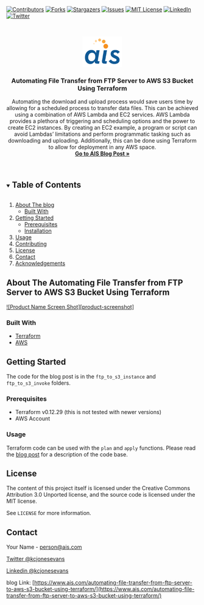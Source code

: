 <!--
*** Welcome to the AIS Blog Repo Template! 
*** Please go through this markdown template and look for attention lines for notes on how to fill out sections. 
*** Attention lines will look like the following:
*** ***********************!!! ATTENTION !!!***********************
***
*** If you have a suggestion
*** that would make this better, please fork the repo and create a pull request
*** or simply open an issue with the tag "enhancement".
*** Thanks again! Now go create something AMAZING! :D
***
***
*** ***********************!!! ATTENTION - DO THIS FIRST !!!***********************
***
*** This README uses "reference style links" https://www.markdownguide.org/basic-syntax/#reference-style-links
*** Reference links are enclosed in brackets [ ] instead of parentheses ( ). 
*** This is an optional, concise syntax you may use. Either modify the links below or don't use them and replace *** the fields manually in the template
*** 
*** ***********************!!! ATTENTION - DO THIS SECOND !!!***********************
*** Do a search and replace for the following:
*** kcjonesevans, ftp-to-s3-terraform, kcjonesevans, kcjonesevans, kc.jones-evans@ais.com, ftp-to-s3-terraform, Automating File Transfer from FTP Server to AWS S3 Bucket Using Terraform, blog_description
*** 
-->

<!--  Reference links -->
<!-- https://www.markdownguide.org/basic-syntax/#reference-style-links -->
[contributors-shield]: https://img.shields.io/github/contributors/kcjonesevans/repo.svg?style=for-the-badge
[contributors-url]: https://github.com/ais-open/blog-template/graphs/contributors
[forks-shield]: https://img.shields.io/github/forks/kcjonesevans/repo.svg?style=for-the-badge
[forks-url]: https://github.com/ais-open/blog-template/network/members
[stars-shield]: https://img.shields.io/github/stars/kcjonesevans/repo.svg?style=for-the-badge
[stars-url]: https://github.com/ais-open/blog-template/stargazers
[issues-shield]: https://img.shields.io/github/issues/kcjonesevans/repo.svg?style=for-the-badge
[issues-url]: https://github.com/ais-open/blog-template/issues
[license-shield]: https://img.shields.io/github/license/kcjonesevans/repo.svg?style=for-the-badge
[license-url]: https://github.com/ais-open/blog-template/main/LICENSE.txt
[linkedin-shield]: https://img.shields.io/badge/-LinkedIn-black.svg?style=for-the-badge&logo=linkedin&colorB=555
[linkedin-url]: https://linkedin.com/in/kcjonesevans
[twitter-shield]: https://img.shields.io/badge/Tweet-black.svg?style=for-the-badge&logo=linkedin&colorB=555
[twitter-url]: https://linkedin.com/in/kcjonesevans



<!--***********************!!! ATTENTION Shields !!!*********************** 
***
*** Shields make it easy to see some information about your repo, here are some optional additional shields you 
*** may be interested in adding or removing
-->
[![Contributors][contributors-shield]][contributors-url]
[![Forks][forks-shield]][forks-url]
[![Stargazers][stars-shield]][stars-url]
[![Issues][issues-shield]][issues-url]
[![MIT License][license-shield]][license-url]
[![LinkedIn][linkedin-shield]][linkedin-url]
[![Twitter][twitter-shield]][twitter-url]



<!-- blog LOGO -->
<br />
<p align="center">
  <a href="https://github.com/kcjonesevans/ftp-to-s3-terraform">
    <img src="images/AIS-logo.png" alt="Applied Information Sciences Logo" height="80">
  </a>

  <h3 align="center">Automating File Transfer from FTP Server to AWS S3 Bucket Using Terraform</h3>

  <p align="center">
Automating the download and upload process would save users time by allowing for a scheduled process to transfer data files. This can be achieved using a combination of AWS Lambda and EC2 services. AWS Lambda provides a plethora of triggering and scheduling options and the power to create EC2 instances. By creating an EC2 example, a program or script can avoid Lambdas’ limitations and perform programmatic tasking such as downloading and uploading. Additionally, this can be done using Terraform to allow for deployment in any AWS space.
    <br />
    <a href="https://www.ais.com/automating-file-transfer-from-ftp-server-to-aws-s3-bucket-using-terraform/"><strong>Go to AIS Blog Post »</strong></a>
    <br />
    <br />
    <!-- ***********************!!! ATTENTION Extra links!!!***********************
    *** Do you have a demo (gitHub pages), video, or would you like to open issue tracking on this repo?
    <a href="https://github.com/kcjonesevans/ftp-to-s3-terraform">View Demo</a>
    · 
    <a href="https://github.com/kcjonesevans/ftp-to-s3-terraform/issues">Report Bug</a> 
    · 
    <a href="https://github.com/"Example 3rd link</a> 
    -->

  </p>
</p>



<!-- ***********************!!! ATTENTION Table of contents!!!*********************** 
*** Add and remove sections here
-->
<details open="open">
  <summary><h2 style="display: inline-block">Table of Contents</h2></summary>
  <ol>
    <li>
      <a href="#about-the-blog">About The blog</a>
      <ul>
        <li><a href="#built-with">Built With</a></li>
      </ul>
    </li>
    <li>
      <a href="#getting-started">Getting Started</a>
      <ul>
        <li><a href="#prerequisites">Prerequisites</a></li>
        <li><a href="#installation">Installation</a></li>
      </ul>
    </li>
    <li><a href="#usage">Usage</a></li>
    <li><a href="#contributing">Contributing</a></li>
    <li><a href="#license">License</a></li>
    <li><a href="#contact">Contact</a></li>
    <li><a href="#acknowledgements">Acknowledgements</a></li>
  </ol>
</details>



<!-- ***********************!!! ATTENTION About!!!*********************** 
*** did you have some screenshots? maybe some more to say about the code?
*** add some information on how this code can be run, typical readme style.-->
## About The Automating File Transfer from FTP Server to AWS S3 Bucket Using Terraform

[![Product Name Screen Shot][product-screenshot]](https://example.com)

### Built With

* [Terraform](https://www.terraform.io/)
* [AWS](https://aws.amazon.com)



<!-- GETTING STARTED -->
## Getting Started

The code for the blog post is in the `ftp_to_s3_instance` and `ftp_to_s3_invoke` folders.

### Prerequisites

* Terraform v0.12.29 (this is not tested with newer versions)
* AWS Account

### Usage

Terraform code can be used with the `plan` and `apply` functions. Please read the [blog post](https://www.ais.com/automating-file-transfer-from-ftp-server-to-aws-s3-bucket-using-terraform/) for a description of the code base.


<!-- LICENSE 
Before you continue here, the MIT and CC license are for open-source. If you think you have something that is not open-source please check with someone about which license you should be using.  
-->
## License

The content of this project itself is licensed under the Creative Commons Attribution 3.0 Unported license, and the source code is licensed under the MIT license.

See `LICENSE` for more information.


<!-- CONTACT 
Your choice to use twitter and or linkedin here
-->
## Contact

Your Name - person@ais.com

[Twitter @kcjonesevans](https://twitter.com/kcjonesevans)

[Linkedin @kcjonesevans](https://linkdein.com/kcjonesevans) 

blog Link: [https://www.ais.com/automating-file-transfer-from-ftp-server-to-aws-s3-bucket-using-terraform/](https://www.ais.com/automating-file-transfer-from-ftp-server-to-aws-s3-bucket-using-terraform/)



<!--  ***********************!!! ATTENTION ACKNOWLEDGEMENTS!!!***********************  
*** treat this like a reference, did you heavily rely on some stackoverflow answers? Followed a blog post? 
-->










